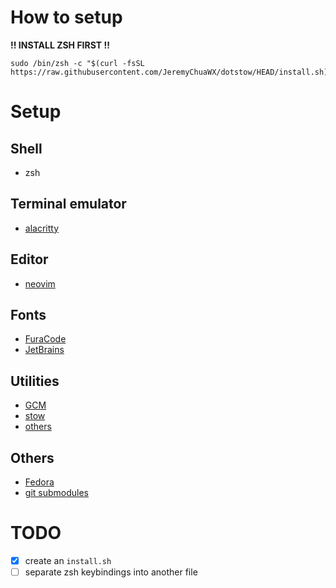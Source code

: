 # How to setup
**\!\! INSTALL ZSH FIRST \!\!**
```
sudo /bin/zsh -c "$(curl -fsSL https://raw.githubusercontent.com/JeremyChuaWX/dotstow/HEAD/install.sh)"
```

# Setup
## Shell
- zsh

## Terminal emulator
- [alacritty](https://github.com/alacritty/alacritty)

## Editor
- [neovim](https://github.com/neovim/neovim)

## Fonts
- [FuraCode](fonts/FuraCode)
- [JetBrains](fonts/JetBrainsMono)

## Utilities
- [GCM](docs/gcm-setup.md)
- [stow](docs/stow-setup.md)
- [others](docs/utilities-list.md)

## Others
- [Fedora](docs/fedora-setup.md)
- [git submodules](docs/gitsubmodules-setup.md)

# TODO
- [x] create an `install.sh`
- [ ] separate zsh keybindings into another file
